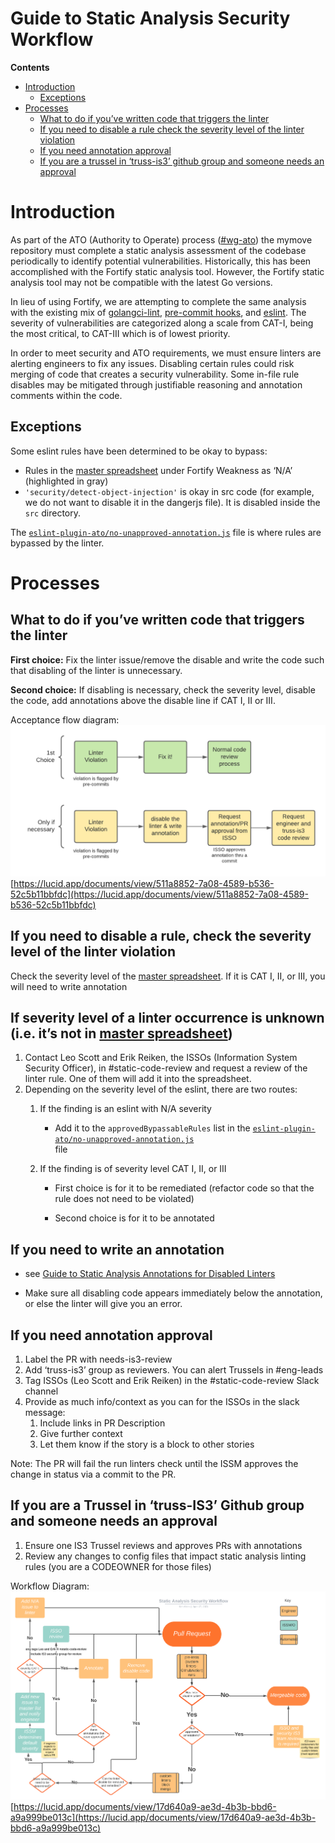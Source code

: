 # Guide to Static Analysis Security Workflow

**Contents**

- [Introduction](#introduction)
  - [Exceptions](#exceptions)
- [Processes](#processes)
  - [What to do if you’ve written code that triggers the linter](#what-to-do-if-youve-written-code-that-triggers-the-linter)
  - [If you need to disable a rule check the severity level of the linter violation](#if-you-need-to-disable-a-rule-check-the-severity-level-of-the-linter-violation)
  - [If you need annotation approval](#if-you-need-annotation-approval)
  - [If you are a trussel in ‘truss-is3’ github group and someone needs an approval](#if-you-are-a-trussel-in-truss-is3-github-group-and-someone-needs-an-approval)

# Introduction

As part of the ATO (Authority to Operate) process ([#wg-ato](https://ustcdp3.slack.com/archives/CP4UNF7H6)) the mymove repository must complete a static analysis assessment of the codebase periodically to identify potential vulnerabilities. Historically, this has been accomplished with the Fortify static analysis tool. However, the Fortify static analysis tool may not be compatible with the latest Go versions.

In lieu of using Fortify, we are attempting to complete the same analysis with the existing mix of [golangci-lint](https://golangci-lint.run/), [pre-commit hooks](https://pre-commit.com/), and [eslint](https://eslint.org/). The severity of vulnerabilities are categorized along a scale from CAT-I, being the most critical, to CAT-III which is of lowest priority.

In order to meet security and ATO requirements, we must ensure linters are alerting engineers to fix any issues. Disabling certain rules could risk merging of code that creates a security vulnerability. Some in-file rule disables may be mitigated through justifiable reasoning and annotation comments within the code.

## Exceptions

Some eslint rules have been determined to be okay to bypass:

- Rules in the [master spreadsheet](https://docs.google.com/spreadsheets/d/1eH5ZYkKv7_c-p_D_y5G5ULdWgI_Zrwg_xL4WbLNZoqw/edit#gid=0) under Fortify Weakness as ‘N/A’ (highlighted in gray)
- `'security/detect-object-injection'` is okay in src code (for example, we do not want to disable it in the dangerjs file). It is disabled inside the `src` directory.

The <code>[eslint-plugin-ato/no-unapproved-annotation.js](https://github.com/transcom/mymove/blob/master/eslint-plugin-ato/no-unapproved-annotation.js)</code> file is where rules are bypassed by the linter.

# Processes

## What to do if you’ve written code that triggers the linter

**First choice:** Fix the linter issue/remove the disable and write the code such that disabling of the linter is unnecessary.

**Second choice:** If disabling is necessary, check the severity level, disable the code, add annotations above the disable line if CAT I, II or III.

Acceptance flow diagram:
![Acceptance flow diagram](/img/static_analysis/approval_flow.png)
[https://lucid.app/documents/view/511a8852-7a08-4589-b536-52c5b11bbfdc](https://lucid.app/documents/view/511a8852-7a08-4589-b536-52c5b11bbfdc)

## If you need to disable a rule, check the severity level of the linter violation

Check the severity level of the [master spreadsheet](https://docs.google.com/spreadsheets/d/1eH5ZYkKv7_c-p_D_y5G5ULdWgI_Zrwg_xL4WbLNZoqw/edit#gid=0). If it is CAT I, II, or III, you will need to write annotation

## If severity level of a linter occurrence is unknown (i.e. it’s not in [master spreadsheet](https://docs.google.com/spreadsheets/d/1eH5ZYkKv7_c-p_D_y5G5ULdWgI_Zrwg_xL4WbLNZoqw/edit#gid=0))

1. Contact Leo Scott and Erik Reiken, the ISSOs (Information System Security Officer), in #static-code-review and request a review of the linter rule. One of them will add it into the spreadsheet.
2. Depending on the severity level of the eslint, there are two routes:
   1. If the finding is an eslint with N/A severity
      - Add it to the `approvedBypassableRules` list in the <code>[eslint-plugin-ato/no-unapproved-annotation.js](https://github.com/transcom/mymove/blob/master/eslint-plugin-ato/no-unapproved-annotation.js) </code>file
   2. If the finding is of severity level CAT I, II, or III 

      - First choice is for it to be remediated (refactor code so that the rule does not need to be violated)

      - Second choice is for it to be annotated

## If you need to write an annotation

- see [Guide to Static Analysis Annotations for Disabled Linters](Guide-to-Static-Analysis-Annotations-for-Disabled-Linters.md#guide-to-static-analysis-annotations-for-disabled-linters)

- Make sure all disabling code appears immediately below the annotation, or else the linter will give you an error.

## If you need annotation approval

1. Label the PR with needs-is3-review
2. Add ‘truss-is3’ group as reviewers. You can alert Trussels in #eng-leads
3. Tag ISSOs (Leo Scott and Erik Reiken) in the #static-code-review Slack channel
4. Provide as much info/context as you can for the ISSOs in the slack message:
   1. Include links in PR Description
   2. Give further context
   3. Let them know if the story is a block to other stories

Note: The PR will fail the run linters check until the ISSM approves the change in status via a commit to the PR.

## If you are a Trussel in ‘truss-IS3’ Github group and someone needs an approval

1. Ensure one IS3 Trussel reviews and approves PRs with annotations
2. Review any changes to config files that impact static analysis linting rules (you are a CODEOWNER for those files)

Workflow Diagram:
![Workflow diagram](/img/static_analysis/static_analysis_security_workflow.png)
[https://lucid.app/documents/view/17d640a9-ae3d-4b3b-bbd6-a9a999be013c](https://lucid.app/documents/view/17d640a9-ae3d-4b3b-bbd6-a9a999be013c)
